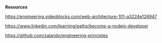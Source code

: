 **Resources**

https://engineering.videoblocks.com/web-architecture-101-a3224e126947

https://www.linkedin.com/learning/paths/become-a-nodejs-developer 

https://github.com/zalando/engineering-principles
